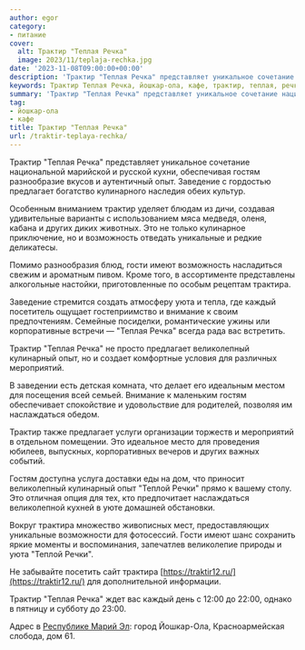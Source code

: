 ```yaml
---
author: egor
category:
- питание
cover:
  alt: Трактир "Теплая Речка"
  image: 2023/11/teplaja-rechka.jpg
date: '2023-11-08T09:00:00+00:00'
description: 'Трактир "Теплая Речка" представляет уникальное сочетание национальной марийской и русской кухни, обеспечивая гостям разнообразие вкусов и аутентичный...'
keywords: Трактир Теплая Речка, йошкар-ола, кафе, трактир, теплая, речка, гостям, опыт, предлагает, это, трактира, заведение, других, возможность, уникальные, гости, имеют, уюта
summary: 'Трактир "Теплая Речка" представляет уникальное сочетание национальной марийской и русской кухни, обеспечивая гостям разнообразие вкусов и аутентичный...'
tag:
- йошкар-ола
- кафе
title: Трактир "Теплая Речка"
url: /traktir-teplaya-rechka/
---
```


Трактир "Теплая Речка" представляет уникальное сочетание национальной марийской и русской кухни, обеспечивая гостям разнообразие вкусов и аутентичный опыт. Заведение с гордостью предлагает богатство кулинарного наследия обеих культур.

Особенным вниманием трактир уделяет блюдам из дичи, создавая удивительные варианты с использованием мяса медведя, оленя, кабана и других диких животных. Это не только кулинарное приключение, но и возможность отведать уникальные и редкие деликатесы.

Помимо разнообразия блюд, гости имеют возможность насладиться свежим и ароматным пивом. Кроме того, в ассортименте представлены алкогольные настойки, приготовленные по особым рецептам трактира.

Заведение стремится создать атмосферу уюта и тепла, где каждый посетитель ощущает гостеприимство и внимание к своим предпочтениям. Семейные посиделки, романтические ужины или корпоративные встречи — "Теплая Речка" всегда рада вас встретить.

Трактир "Теплая Речка" не просто предлагает великолепный кулинарный опыт, но и создает комфортные условия для различных мероприятий.

В заведении есть детская комната, что делает его идеальным местом для посещения всей семьей. Внимание к маленьким гостям обеспечивает спокойствие и удовольствие для родителей, позволяя им наслаждаться обедом.

Трактир также предлагает услуги организации торжеств и мероприятий в отдельном помещении. Это идеальное место для проведения юбилеев, выпускных, корпоративных вечеров и других важных событий.

Гостям доступна услуга доставки еды на дом, что приносит великолепный кулинарный опыт "Теплой Речки" прямо к вашему столу. Это отличная опция для тех, кто предпочитает наслаждаться великолепной кухней в уюте домашней обстановки.

Вокруг трактира множество живописных мест, предоставляющих уникальные возможности для фотосессий. Гости имеют шанс сохранить яркие моменты и воспоминания, запечатлев великолепие природы и уюта "Теплой Речки".

Не забывайте посетить сайт трактира [https://traktir12.ru/](https://traktir12.ru/) для дополнительной информации.

Трактир "Теплая Речка" ждет вас каждый день с 12:00 до 22:00, однако в пятницу и субботу до 23:00.

Адрес в [Республике Марий Эл](/): город Йошкар-Ола, Красноармейская слобода, дом 61.
